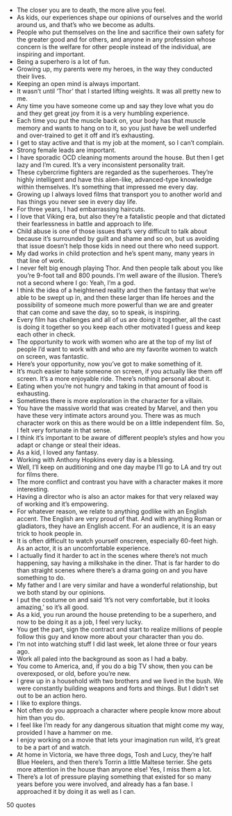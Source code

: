  - The closer you are to death, the more alive you feel.
 - As kids, our experiences shape our opinions of ourselves and the world around us, and that’s who we become as adults.
 - People who put themselves on the line and sacrifice their own safety for the greater good and for others, and anyone in any profession whose concern is the welfare for other people instead of the individual, are inspiring and important.
 - Being a superhero is a lot of fun.
 - Growing up, my parents were my heroes, in the way they conducted their lives.
 - Keeping an open mind is always important.
 - It wasn’t until ‘Thor’ that I started lifting weights. It was all pretty new to me.
 - Any time you have someone come up and say they love what you do and they get great joy from it is a very humbling experience.
 - Each time you put the muscle back on, your body has that muscle memory and wants to hang on to it, so you just have be well underfed and over-trained to get it off and it’s exhausting.
 - I get to stay active and that is my job at the moment, so I can’t complain.
 - Strong female leads are important.
 - I have sporadic OCD cleaning moments around the house. But then I get lazy and I’m cured. It’s a very inconsistent personality trait.
 - These cybercrime fighters are regarded as the superheroes. They’re highly intelligent and have this alien-like, advanced-type knowledge within themselves. It’s something that impressed me every day.
 - Growing up I always loved films that transport you to another world and has things you never see in every day life.
 - For three years, I had embarrassing haircuts.
 - I love that Viking era, but also they’re a fatalistic people and that dictated their fearlessness in battle and approach to life.
 - Child abuse is one of those issues that’s very difficult to talk about because it’s surrounded by guilt and shame and so on, but us avoiding that issue doesn’t help those kids in need out there who need support.
 - My dad works in child protection and he’s spent many, many years in that line of work.
 - I never felt big enough playing Thor. And then people talk about you like you’re 9-foot tall and 800 pounds. I’m well aware of the illusion. There’s not a second where I go: Yeah, I’m a god.
 - I think the idea of a heightened reality and then the fantasy that we’re able to be swept up in, and then these larger than life heroes and the possibility of someone much more powerful than we are and greater that can come and save the day, so to speak, is inspiring.
 - Every film has challenges and all of us are doing it together, all the cast is doing it together so you keep each other motivated I guess and keep each other in check.
 - The opportunity to work with women who are at the top of my list of people I’d want to work with and who are my favorite women to watch on screen, was fantastic.
 - Here’s your opportunity, now you’ve got to make something of it.
 - It’s much easier to hate someone on screen, if you actually like them off screen. It’s a more enjoyable ride. There’s nothing personal about it.
 - Eating when you’re not hungry and taking in that amount of food is exhausting.
 - Sometimes there is more exploration in the character for a villain.
 - You have the massive world that was created by Marvel, and then you have these very intimate actors around you. There was as much character work on this as there would be on a little independent film. So, I felt very fortunate in that sense.
 - I think it’s important to be aware of different people’s styles and how you adapt or change or steal their ideas.
 - As a kid, I loved any fantasy.
 - Working with Anthony Hopkins every day is a blessing.
 - Well, I’ll keep on auditioning and one day maybe I’ll go to LA and try out for films there.
 - The more conflict and contrast you have with a character makes it more interesting.
 - Having a director who is also an actor makes for that very relaxed way of working and it’s empowering.
 - For whatever reason, we relate to anything godlike with an English accent. The English are very proud of that. And with anything Roman or gladiators, they have an English accent. For an audience, it is an easy trick to hook people in.
 - It is often difficult to watch yourself onscreen, especially 60-feet high. As an actor, it is an uncomfortable experience.
 - I actually find it harder to act in the scenes where there’s not much happening, say having a milkshake in the diner. That is far harder to do than straight scenes where there’s a drama going on and you have something to do.
 - My father and I are very similar and have a wonderful relationship, but we both stand by our opinions.
 - I put the costume on and said ‘It’s not very comfortable, but it looks amazing,’ so it’s all good.
 - As a kid, you run around the house pretending to be a superhero, and now to be doing it as a job, I feel very lucky.
 - You get the part, sign the contract and start to realize millions of people follow this guy and know more about your character than you do.
 - I’m not into watching stuff I did last week, let alone three or four years ago.
 - Work all paled into the background as soon as I had a baby.
 - You come to America, and, if you do a big TV show, then you can be overexposed, or old, before you’re new.
 - I grew up in a household with two brothers and we lived in the bush. We were constantly building weapons and forts and things. But I didn’t set out to be an action hero.
 - I like to explore things.
 - Not often do you approach a character where people know more about him than you do.
 - I feel like I’m ready for any dangerous situation that might come my way, provided I have a hammer on me.
 - I enjoy working on a movie that lets your imagination run wild, it’s great to be a part of and watch.
 - At home in Victoria, we have three dogs, Tosh and Lucy, they’re half Blue Heelers, and then there’s Torrin a little Maltese terrier. She gets more attention in the house than anyone else! Yes, I miss them a lot.
 - There’s a lot of pressure playing something that existed for so many years before you were involved, and already has a fan base. I approached it by doing it as well as I can.

50 quotes